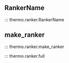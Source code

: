 ## RankerName
::: thermo.ranker.RankerName

## make_ranker
::: thermo.ranker.make_ranker

::: thermo.ranker.full
